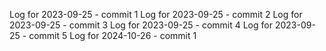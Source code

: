 Log for 2023-09-25 - commit 1
Log for 2023-09-25 - commit 2
Log for 2023-09-25 - commit 3
Log for 2023-09-25 - commit 4
Log for 2023-09-25 - commit 5
Log for 2024-10-26 - commit 1
